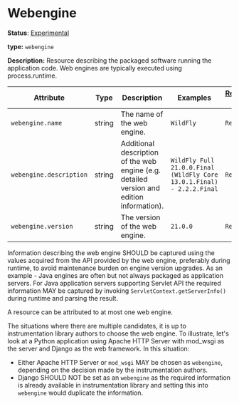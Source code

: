 # Webengine

**Status**: [Experimental][DocumentStatus]

**type:** `webengine`

**Description:** Resource describing the packaged software running the application code. Web engines are typically executed using process.runtime.

<!-- semconv webengine_resource -->
| Attribute  | Type | Description  | Examples  | [Requirement Level](https://opentelemetry.io/docs/specs/semconv/general/attribute-requirement-level/) | Stability |
|---|---|---|---|---|---|
| `webengine.name` | string | The name of the web engine. | `WildFly` | `Required` | ![Experimental](https://img.shields.io/badge/-experimental-blue) |
| `webengine.description` | string | Additional description of the web engine (e.g. detailed version and edition information). | `WildFly Full 21.0.0.Final (WildFly Core 13.0.1.Final) - 2.2.2.Final` | `Recommended` | ![Experimental](https://img.shields.io/badge/-experimental-blue) |
| `webengine.version` | string | The version of the web engine. | `21.0.0` | `Recommended` | ![Experimental](https://img.shields.io/badge/-experimental-blue) |
<!-- endsemconv -->

Information describing the web engine SHOULD be captured using the values acquired from the API provided by the web engine, preferably during runtime, to avoid maintenance burden on engine version upgrades. As an example - Java engines are often but not always packaged as application servers. For Java application servers supporting Servlet API the required information MAY be captured by invoking `ServletContext.getServerInfo()` during runtime and parsing the result.

A resource can be attributed to at most one web engine.

The situations where there are multiple candidates, it is up to instrumentation library authors to choose the web engine. To illustrate, let's look at a Python application using Apache HTTP Server with mod_wsgi as the server and Django as the web framework. In this situation:

* Either Apache HTTP Server or `mod_wsgi` MAY be chosen as `webengine`, depending on the decision made by the instrumentation authors.
* Django SHOULD NOT be set as an `webengine` as the required information is already available in instrumentation library and setting this into `webengine` would duplicate the information.

[DocumentStatus]: https://github.com/open-telemetry/opentelemetry-specification/tree/v1.31.0/specification/document-status.md
